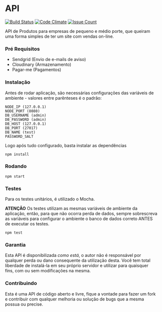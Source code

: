 # API

[![Build Status](https://travis-ci.org/QueroUmaLoja/queroumaloja-api-server.png)](https://travis-ci.org/QueroUmaLoja/api)
[![Code Climate](https://codeclimate.com/github/QueroUmaLoja/api/badges/gpa.svg)](https://codeclimate.com/github/QueroUmaLoja/api)
[![Issue Count](https://codeclimate.com/github/QueroUmaLoja/api/badges/issue_count.svg)](https://codeclimate.com/github/QueroUmaLoja/api)

API de Produtos para empresas de pequeno e médio porte, que queiram uma forma simples de ter um site com vendas on-line.

### Pré Requisitos
- Sendgrid (Envio de e-mails de aviso)
- Cloudinary (Armazenamento)
- Pagar-me (Pagamentos)

### Instalação

Antes de rodar aplicação, são necessárias configurações das variáveis de ambiente - valores entre parênteses é o padrão:

```
NODE_IP (127.0.0.1)
NODE_PORT (8080)
DB_USERNAME (admin)
DB_PASSWORD (admin)
DB_HOST (127.0.0.1)
DB_PORT (27017)
DB_NAME (test)
PASSWORD_SALT
``` 

Logo após tudo configurado, basta instalar as dependências

```
npm install
```


### Rodando

```
npm start
```


### Testes

Para os testes unitários, é utilizado o Mocha.

**ATENÇÃO**
Os testes utilizam as mesmas variáveis de ambiente da aplicação, então, para que não ocorra perda de dados, sempre
sobrescreva as variáveis para configurar o ambiente o banco de dados correto ANTES de executar os testes.

```
npm test
```


### Garantia
Esta API é disponibilizada *como está*, o autor não é responsável por qualquer perda ou dano consequente da utilização 
desta. Você tem total liberdade de instalá-la em seu próprio servidor e utilizar para quaisquer fins, com ou sem 
modificações na mesma.

### Contribuindo
Esta é uma API de código aberto e livre, fique a vontade para fazer um fork e contribuir com qualquer melhoria ou solução
de bugs que a mesma possua ou precise.
